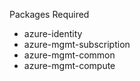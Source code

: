 Packages Required
- azure-identity
- azure-mgmt-subscription
- azure-mgmt-common
- azure-mgmt-compute